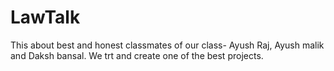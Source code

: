 # LawTalk
This about best and honest classmates of our class- Ayush Raj, Ayush malik and Daksh bansal. We trt and create one of the best projects.
